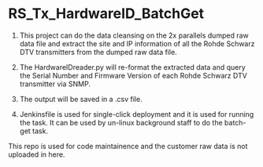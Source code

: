 # RS_Tx_HardwareID_BatchGet


1. This project can do the data cleansing on the 2x parallels dumped raw data file and 
extract the site and IP information of all the Rohde Schwarz DTV transmitters from the dumped raw data file.


2. The HardwareIDreader.py will re-format the extracted data and query the Serial Number and Firmware Version 
of each Rohde Schwarz DTV transmitter via SNMP. 

3. The output will be saved in a .csv file.

4. Jenkinsfile is used for single-click deployment and it is used for running the task. 
It can be used by un-linux background staff to do the batch-get task.


This repo is used for code maintainence and the customer raw data is not uploaded in here.


